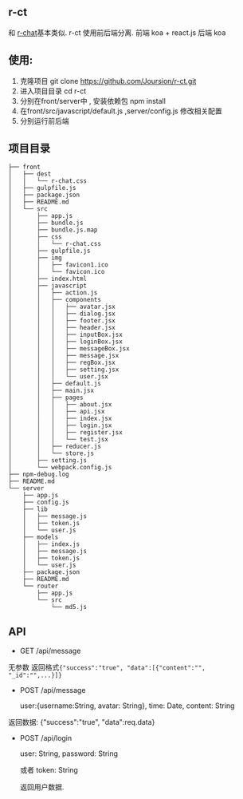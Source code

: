## r-ct

和 <a href="https://github.com/Joursion/r-chat">r-chat</a>基本类似. r-ct 使用前后端分离.
前端 koa + react.js
后端 koa

## 使用:
1. 克隆项目 git clone https://github.com/Joursion/r-ct.git
2. 进入项目目录 cd r-ct
3. 分别在front/server中 , 安装依赖包 npm install
4. 在front/src/javascript/default.js ,server/config.js 修改相关配置
5. 分别运行前后端 

## 项目目录
```
├── front  
│   ├── dest
│   │   └── r-chat.css
│   ├── gulpfile.js
│   ├── package.json
│   ├── README.md
│   └── src
│       ├── app.js
│       ├── bundle.js
│       ├── bundle.js.map
│       ├── css
│       │   └── r-chat.css
│       ├── gulpfile.js
│       ├── img
│       │   ├── favicon1.ico
│       │   └── favicon.ico
│       ├── index.html
│       ├── javascript
│       │   ├── action.js
│       │   ├── components
│       │   │   ├── avatar.jsx
│       │   │   ├── dialog.jsx
│       │   │   ├── footer.jsx
│       │   │   ├── header.jsx
│       │   │   ├── inputBox.jsx
│       │   │   ├── loginBox.jsx
│       │   │   ├── messageBox.jsx
│       │   │   ├── message.jsx
│       │   │   ├── regBox.jsx
│       │   │   ├── setting.jsx
│       │   │   └── user.jsx
│       │   ├── default.js
│       │   ├── main.jsx
│       │   ├── pages
│       │   │   ├── about.jsx
│       │   │   ├── api.jsx
│       │   │   ├── index.jsx
│       │   │   ├── login.jsx
│       │   │   ├── register.jsx
│       │   │   └── test.jsx
│       │   ├── reducer.js
│       │   └── store.js
│       ├── setting.js
│       └── webpack.config.js
├── npm-debug.log
├── README.md
└── server
    ├── app.js
    ├── config.js
    ├── lib
    │   ├── message.js
    │   ├── token.js
    │   └── user.js
    ├── models
    │   ├── index.js
    │   ├── message.js
    │   ├── token.js
    │   └── user.js
    ├── package.json
    ├── README.md
    └── router
        ├── app.js
        └── src
            └── md5.js

```
## API

- GET /api/message

无参数 返回格式``` {"success":"true", "data":[{"content":"", "_id":"",...}]} ```

- POST /api/message

    user:{username:String, avatar: String},
    time: Date,
    content: String
    
返回数据: {"success":"true", "data":req.data}

- POST /api/login

   user: String,
   password: String
   
   或者 
   token: String
   
   返回用户数据.

    
    




